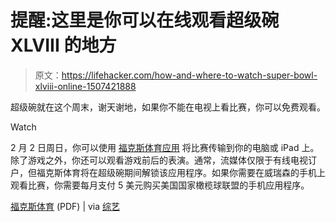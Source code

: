 # 提醒:这里是你可以在线观看超级碗 XLVIII 的地方

> 原文：<https://lifehacker.com/how-and-where-to-watch-super-bowl-xlviii-online-1507421888>

超级碗就在这个周末，谢天谢地，如果你不能在电视上看比赛，你可以免费观看。

Watch

2 月 2 日周日，你可以使用 [福克斯体育应用](http://msn.foxsports.com/foxsportsgo/) 将比赛传输到你的电脑或 iPad 上。除了游戏之外，你还可以观看游戏前后的表演。通常，流媒体仅限于有线电视订户，但福克斯体育将在超级碗期间解锁该应用程序。如果你需要在威瑞森的手机上观看比赛，你需要每月支付 5 美元购买美国国家橄榄球联盟的手机应用程序。

[福克斯体育](http://static.foxsports.com/content/fscom/binary/2014/01/22/.FOX_Sports_GO_to_Live_Stream_Super_Bowl_XLVIII1390400911998.pdf) (PDF) | via [综艺](http://variety.com/2014/digital/news/fox-will-stream-super-bowl-xlviii-free-to-computers-and-ipads-1201066386/)